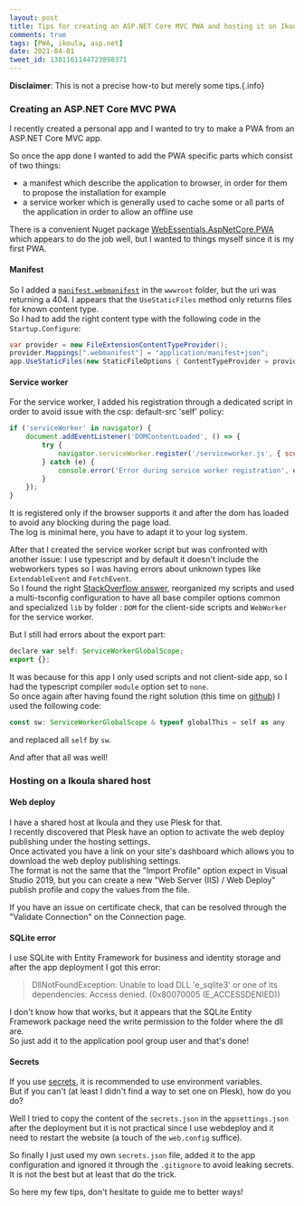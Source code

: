 ```yaml
---
layout: post
title: Tips for creating an ASP.NET Core MVC PWA and hosting it on Ikoula Shared Host
comments: true
tags: [PWA, ikoula, asp.net]
date: 2021-04-01
tweet_id: 1381161144723898371
---
```


**Disclaimer**: This is not a precise how-to but merely some tips.{.info}

### Creating an ASP.NET Core MVC PWA

I recently created a personal app and I wanted to try to make a PWA from an ASP.NET Core MVC app.

So once the app done I wanted to add the PWA specific parts which consist of two things:
- a manifest which describe the application to browser, in order for them to propose the installation for example
- a service worker which is generally used to cache some or all parts of the application in order to allow an offline use

There is a convenient Nuget package [WebEssentials.AspNetCore.PWA](https://www.nuget.org/packages/WebEssentials.AspNetCore.PWA/) which appears to do the job well, but I wanted to things myself since it is my first PWA.

#### Manifest

So I added a [`manifest.webmanifest`](https://developer.mozilla.org/en-US/docs/Web/Manifest) in the `wwwroot` folder, but the uri was returning a 404.
I appears that the `UseStaticFiles` method only returns files for known content type.  
So I had to add the right content type with the following code in the `Startup.Configure`:
``` csharp
var provider = new FileExtensionContentTypeProvider();
provider.Mappings[".webmanifest"] = "application/manifest+json";
app.UseStaticFiles(new StaticFileOptions { ContentTypeProvider = provider});
```

#### Service worker

For the service worker, I added his registration through a dedicated script in order to avoid issue with the csp: default-src 'self' policy:
``` js
if ('serviceWorker' in navigator) {
    document.addEventListener('DOMContentLoaded', () => {
        try {
            navigator.serviceWorker.register('/serviceworker.js', { scope: '/' });
        } catch (e) {
            console.error('Error during service worker registration', e);
        }
    });
}
```
It is registered only if the browser supports it and after the dom has loaded to avoid any blocking during the page load.  
The log is minimal here, you have to adapt it to your log system.

After that I created the service worker script but was confronted with another issue: I use typescript and by default it doesn't include the webworkers types so I was having errors about unknown types like `ExtendableEvent` and `FetchEvent`.  
So I found the right [StackOverflow answer](https://stackoverflow.com/questions/56356655/structuring-a-typescript-project-with-workers), reorganized my scripts and used a multi-tsconfig configuration to have all base compiler options common and specialized `lib` by folder : `DOM` for the client-side scripts and `WebWorker` for the service worker.

But I still had errors about the export part:
``` js
declare var self: ServiceWorkerGlobalScope;
export {};
```
It was because for this app I only used scripts and not client-side app, so I had the typescript compiler `module` option set to `none`.  
So once again after having found the right solution (this time on [github](https://github.com/microsoft/TypeScript/issues/11781#issuecomment-785350836)) I used the following code:
``` js
const sw: ServiceWorkerGlobalScope & typeof globalThis = self as any
```
and replaced all `self` by `sw`.

And after that all was well!

### Hosting on a Ikoula shared host


#### Web deploy
I have a shared host at Ikoula and they use Plesk for that.  
I recently discovered that Plesk have an option to activate the web deploy publishing under the hosting settings.  
Once activated you have a link on your site's dashboard which allows you to download the web deploy publishing settings.  
The format is not the same that the "Import Profile" option expect in Visual Studio 2019, but you can create a new "Web Server (IIS) / Web Deploy" publish profile and copy the values from the file.

If you have an issue on certificate check, that can be resolved through the "Validate Connection" on the Connection page.

#### SQLite error
I use SQLite with Entity Framework for business and identity storage and after the app deployment I got this error:
> DllNotFoundException: Unable to load DLL 'e_sqlite3' or one of its dependencies: Access denied. (0x80070005 (E_ACCESSDENIED))

I don't know how that works, but it appears that the SQLite Entity Framework package need the write permission to the folder where the dll are.  
So just add it to the application pool group user and that's done!

#### Secrets
If you use [secrets](https://docs.microsoft.com/en-us/aspnet/core/security/app-secrets), it is recommended to use environment variables.  
But if you can't (at least I didn't find a way to set one on Plesk), how do you do?

Well I tried to copy the content of the `secrets.json` in the `appsettings.json` after the deployment but it is not practical since I use webdeploy and it need to restart the website (a touch of the `web.config` suffice).

So finally I just used my own `secrets.json` file, added it to the app configuration and ignored it through the `.gitignore` to avoid leaking secrets.  
It is not the best but at least that do the trick.

So here my few tips, don't hesitate to guide me to better ways!